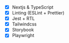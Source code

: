 - [x] Nextjs & TypeScript
- [x] Linting (ESLint + Prettier)
- [x] Jest + RTL 
- [x] Tailwindcss
- [x] Storybook
- [x] Playwright